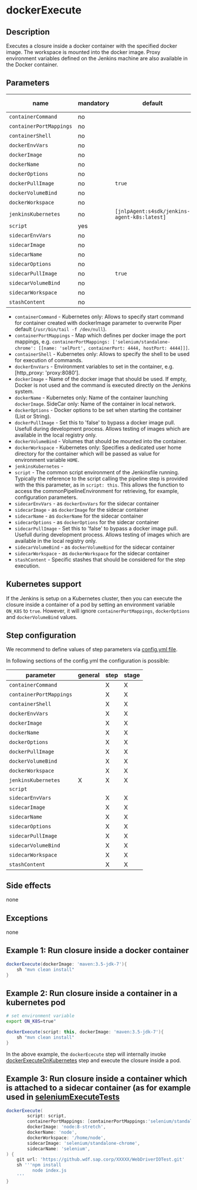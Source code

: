 # dockerExecute

## Description

Executes a closure inside a docker container with the specified docker image.
The workspace is mounted into the docker image.
Proxy environment variables defined on the Jenkins machine are also available in the Docker container.

## Parameters

| name | mandatory | default | possible values |
|------|-----------|---------|-----------------|
| `containerCommand` | no |  |  |
| `containerPortMappings` | no |  |  |
| `containerShell` | no |  |  |
| `dockerEnvVars` | no |  |  |
| `dockerImage` | no |  |  |
| `dockerName` | no |  |  |
| `dockerOptions` | no |  |  |
| `dockerPullImage` | no | `true` |  |
| `dockerVolumeBind` | no |  |  |
| `dockerWorkspace` | no |  |  |
| `jenkinsKubernetes` | no | `[jnlpAgent:s4sdk/jenkins-agent-k8s:latest]` |  |
| `script` | yes |  |  |
| `sidecarEnvVars` | no |  |  |
| `sidecarImage` | no |  |  |
| `sidecarName` | no |  |  |
| `sidecarOptions` | no |  |  |
| `sidecarPullImage` | no | `true` |  |
| `sidecarVolumeBind` | no |  |  |
| `sidecarWorkspace` | no |  |  |
| `stashContent` | no |  |  |

* `containerCommand` - Kubernetes only: Allows to specify start command for container created with dockerImage parameter to overwrite Piper default (`/usr/bin/tail -f /dev/null`).
* `containerPortMappings` - Map which defines per docker image the port mappings, e.g. `containerPortMappings: ['selenium/standalone-chrome': [[name: 'selPort', containerPort: 4444, hostPort: 4444]]]`.
* `containerShell` - Kubernetes only: Allows to specify the shell to be used for execution of commands.
* `dockerEnvVars` - Environment variables to set in the container, e.g. [http_proxy: 'proxy:8080'].
* `dockerImage` - Name of the docker image that should be used. If empty, Docker is not used and the command is executed directly on the Jenkins system.
* `dockerName` - Kubernetes only: Name of the container launching `dockerImage`. SideCar only: Name of the container in local network.
* `dockerOptions` - Docker options to be set when starting the container (List or String).
* `dockerPullImage` - Set this to 'false' to bypass a docker image pull. Usefull during development process. Allows testing of images which are available in the local registry only.
* `dockerVolumeBind` - Volumes that should be mounted into the container.
* `dockerWorkspace` - Kubernetes only: Specifies a dedicated user home directory for the container which will be passed as value for environment variable `HOME`.
* `jenkinsKubernetes` - 
* `script` - The common script environment of the Jenkinsfile running. Typically the reference to the script calling the pipeline step is provided with the this parameter, as in `script: this`. This allows the function to access the commonPipelineEnvironment for retrieving, for example, configuration parameters.
* `sidecarEnvVars` - as `dockerEnvVars` for the sidecar container
* `sidecarImage` - as `dockerImage` for the sidecar container
* `sidecarName` - as `dockerName` for the sidecar container
* `sidecarOptions` - as `dockerOptions` for the sidecar container
* `sidecarPullImage` - Set this to 'false' to bypass a docker image pull. Usefull during development process. Allows testing of images which are available in the local registry only.
* `sidecarVolumeBind` - as `dockerVolumeBind` for the sidecar container
* `sidecarWorkspace` - as `dockerWorkspace` for the sidecar container
* `stashContent` - Specific stashes that should be considered for the step execution.

## Kubernetes support

If the Jenkins is setup on a Kubernetes cluster, then you can execute the closure inside a container of a pod by setting an environment variable `ON_K8S` to `true`. However, it will ignore `containerPortMappings`, `dockerOptions` and `dockerVolumeBind` values.

## Step configuration

We recommend to define values of step parameters via [config.yml file](../configuration.md).

In following sections of the config.yml the configuration is possible:

| parameter | general | step | stage |
|-----------|---------|------|-------|
| `containerCommand` |  | X | X |
| `containerPortMappings` |  | X | X |
| `containerShell` |  | X | X |
| `dockerEnvVars` |  | X | X |
| `dockerImage` |  | X | X |
| `dockerName` |  | X | X |
| `dockerOptions` |  | X | X |
| `dockerPullImage` |  | X | X |
| `dockerVolumeBind` |  | X | X |
| `dockerWorkspace` |  | X | X |
| `jenkinsKubernetes` | X | X | X |
| `script` |  |  |  |
| `sidecarEnvVars` |  | X | X |
| `sidecarImage` |  | X | X |
| `sidecarName` |  | X | X |
| `sidecarOptions` |  | X | X |
| `sidecarPullImage` |  | X | X |
| `sidecarVolumeBind` |  | X | X |
| `sidecarWorkspace` |  | X | X |
| `stashContent` |  | X | X |

## Side effects

none

## Exceptions

none

## Example 1: Run closure inside a docker container

```groovy
dockerExecute(dockerImage: 'maven:3.5-jdk-7'){
    sh "mvn clean install"
}
```

## Example 2: Run closure inside a container in a kubernetes pod

```sh
# set environment variable
export ON_K8S=true"
```

```groovy
dockerExecute(script: this, dockerImage: 'maven:3.5-jdk-7'){
    sh "mvn clean install"
}
```

In the above example, the `dockerEcecute` step will internally invoke [dockerExecuteOnKubernetes](dockerExecuteOnKubernetes.md) step and execute the closure inside a pod.

## Example 3: Run closure inside a container which is attached to a sidecar container (as for example used in [seleniumExecuteTests](seleniumExecuteTests.md)

```groovy
dockerExecute(
        script: script,
        containerPortMappings: [containerPortMappings:'selenium/standalone-chrome':[containerPort: 4444, hostPort: 4444]],
        dockerImage: 'node:8-stretch',
        dockerName: 'node',
        dockerWorkspace: '/home/node',
        sidecarImage: 'selenium/standalone-chrome',
        sidecarName: 'selenium',
) {
    git url: 'https://github.wdf.sap.corp/XXXXX/WebDriverIOTest.git'
    sh '''npm install
          node index.js
    '''
}
```

